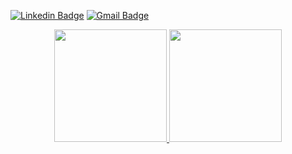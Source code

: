 [![Linkedin Badge](https://img.shields.io/badge/-pedrolaraburu-blue?style=flat-square&logo=Linkedin&logoColor=white&link=https://www.linkedin.com/in/pedro-laraburu/)](https://www.linkedin.com/in/pedro-laraburu/)
[![Gmail Badge](https://img.shields.io/badge/-pedrolaraburu@gmail.com-c14438?style=flat-square&logo=Gmail&logoColor=white&link=mailto:pedrolaraburu@gmail.com)](mailto:pedrolaraburu@gmail.com)

<div align="center">
  <a href="https://github.com/pedrolaraburu">
  <img height="180em" src="https://github-readme-stats.vercel.app/api?username=pedrolaraburu&show_icons=true&theme=dark&include_all_commits=true&count_private=true"/>
  <img height="180em" src="https://github-readme-stats.vercel.app/api/top-langs/?username=pedrolaraburu&layout=compact&langs_count=7&theme=dark"/>
</div>
